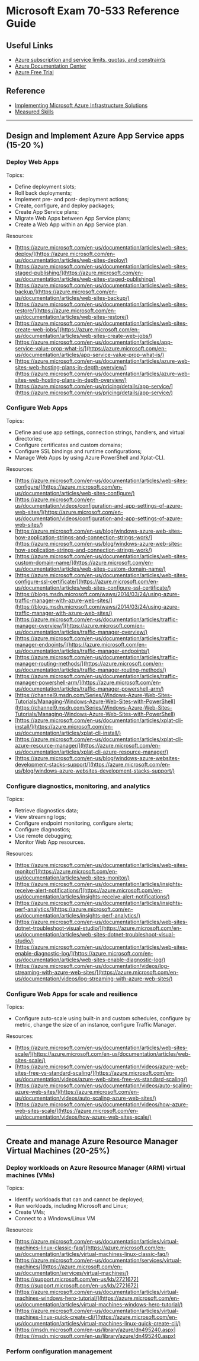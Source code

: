 # Microsoft Exam 70-533 Reference Guide

## Useful Links

* [Azure subscription and service limits, quotas, and constraints](
http://azure.microsoft.com/en-us/documentation/articles/azure-subscription-service-limits/)
* [Azure Documentation Center](http://azure.microsoft.com/en-us/documentation/)
* [Azure Free Trial](http://azure.microsoft.com/en-us/pricing/free-trial/)

## Reference

* [Implementing Microsoft Azure Infrastructure Solutions](https://www.microsoft.com/en-us/learning/exam-70-533.aspx)
* [Measured Skills](https://www.microsoft.com/en-us/learning/exam-70-533.aspx#question-types)

***

## Design and Implement Azure App Service apps (15-20 %)

### Deploy Web Apps

Topics:

* Define deployment slots;
* Roll back deployments;
* Implement pre- and post- deployment actions;
* Create, configure, and deploy packages; 
* Create App Service plans; 
* Migrate Web Apps between App Service plans; 
* Create a Web App within an App Service plan.

Resources:

* [https://azure.microsoft.com/en-us/documentation/articles/web-sites-deploy/](https://azure.microsoft.com/en-us/documentation/articles/web-sites-deploy/)
* [https://azure.microsoft.com/en-us/documentation/articles/web-sites-staged-publishing/](https://azure.microsoft.com/en-us/documentation/articles/web-sites-staged-publishing/)
* [https://azure.microsoft.com/en-us/documentation/articles/web-sites-backup/](https://azure.microsoft.com/en-us/documentation/articles/web-sites-backup/)
* [https://azure.microsoft.com/en-us/documentation/articles/web-sites-restore/](https://azure.microsoft.com/en-us/documentation/articles/web-sites-restore/)
* [https://azure.microsoft.com/en-us/documentation/articles/web-sites-create-web-jobs/](https://azure.microsoft.com/en-us/documentation/articles/web-sites-create-web-jobs/)
* [https://azure.microsoft.com/en-us/documentation/articles/app-service-value-prop-what-is/](https://azure.microsoft.com/en-us/documentation/articles/app-service-value-prop-what-is/)
* [https://azure.microsoft.com/en-us/documentation/articles/azure-web-sites-web-hosting-plans-in-depth-overview/](https://azure.microsoft.com/en-us/documentation/articles/azure-web-sites-web-hosting-plans-in-depth-overview/)
* [https://azure.microsoft.com/en-us/pricing/details/app-service/](https://azure.microsoft.com/en-us/pricing/details/app-service/)

### Configure Web Apps

Topics:

* Define and use app settings, connection strings, handlers, and virtual directories;
* Configure certificates and custom domains; 
* Configure SSL bindings and runtime configurations; 
* Manage Web Apps by using Azure PowerShell and Xplat-CLI.

Resources:

* [https://azure.microsoft.com/en-us/documentation/articles/web-sites-configure/](https://azure.microsoft.com/en-us/documentation/articles/web-sites-configure/)
* [https://azure.microsoft.com/en-us/documentation/videos/configuration-and-app-settings-of-azure-web-sites/](https://azure.microsoft.com/en-us/documentation/videos/configuration-and-app-settings-of-azure-web-sites/)
* [https://azure.microsoft.com/en-us/blog/windows-azure-web-sites-how-application-strings-and-connection-strings-work/](https://azure.microsoft.com/en-us/blog/windows-azure-web-sites-how-application-strings-and-connection-strings-work/)
* [https://azure.microsoft.com/en-us/documentation/articles/web-sites-custom-domain-name/](https://azure.microsoft.com/en-us/documentation/articles/web-sites-custom-domain-name/)
* [https://azure.microsoft.com/en-us/documentation/articles/web-sites-configure-ssl-certificate/](https://azure.microsoft.com/en-us/documentation/articles/web-sites-configure-ssl-certificate/)
* [https://blogs.msdn.microsoft.com/waws/2014/03/24/using-azure-traffic-manager-with-azure-web-sites/](https://blogs.msdn.microsoft.com/waws/2014/03/24/using-azure-traffic-manager-with-azure-web-sites/)
* [https://azure.microsoft.com/en-us/documentation/articles/traffic-manager-overview/](https://azure.microsoft.com/en-us/documentation/articles/traffic-manager-overview/)
* [https://azure.microsoft.com/en-us/documentation/articles/traffic-manager-endpoints/](https://azure.microsoft.com/en-us/documentation/articles/traffic-manager-endpoints/)
* [https://azure.microsoft.com/en-us/documentation/articles/traffic-manager-routing-methods/](https://azure.microsoft.com/en-us/documentation/articles/traffic-manager-routing-methods/)
* [https://azure.microsoft.com/en-us/documentation/articles/traffic-manager-powershell-arm/](https://azure.microsoft.com/en-us/documentation/articles/traffic-manager-powershell-arm/)
* [https://channel9.msdn.com/Series/Windows-Azure-Web-Sites-Tutorials/Managing-Windows-Azure-Web-Sites-with-PowerShell](https://channel9.msdn.com/Series/Windows-Azure-Web-Sites-Tutorials/Managing-Windows-Azure-Web-Sites-with-PowerShell)
* [https://azure.microsoft.com/en-us/documentation/articles/xplat-cli-install/](https://azure.microsoft.com/en-us/documentation/articles/xplat-cli-install/)
* [https://azure.microsoft.com/en-us/documentation/articles/xplat-cli-azure-resource-manager/](https://azure.microsoft.com/en-us/documentation/articles/xplat-cli-azure-resource-manager/)
* [https://azure.microsoft.com/en-us/blog/windows-azure-websites-development-stacks-support/](https://azure.microsoft.com/en-us/blog/windows-azure-websites-development-stacks-support/)

### Configure diagnostics, monitoring, and analytics 

Topics:

* Retrieve diagnostics data;
* View streaming logs;
* Configure endpoint monitoring, configure alerts;
* Configure diagnostics;
* Use remote debugging;
* Monitor Web App resources.

Resources:

* [https://azure.microsoft.com/en-us/documentation/articles/web-sites-monitor/](https://azure.microsoft.com/en-us/documentation/articles/web-sites-monitor/)
* [https://azure.microsoft.com/en-us/documentation/articles/insights-receive-alert-notifications/](https://azure.microsoft.com/en-us/documentation/articles/insights-receive-alert-notifications/)
* [https://azure.microsoft.com/en-us/documentation/articles/insights-perf-analytics/](https://azure.microsoft.com/en-us/documentation/articles/insights-perf-analytics/)
* [https://azure.microsoft.com/en-us/documentation/articles/web-sites-dotnet-troubleshoot-visual-studio/](https://azure.microsoft.com/en-us/documentation/articles/web-sites-dotnet-troubleshoot-visual-studio/)
* [https://azure.microsoft.com/en-us/documentation/articles/web-sites-enable-diagnostic-log/](https://azure.microsoft.com/en-us/documentation/articles/web-sites-enable-diagnostic-log/)
* [https://azure.microsoft.com/en-us/documentation/videos/log-streaming-with-azure-web-sites/](https://azure.microsoft.com/en-us/documentation/videos/log-streaming-with-azure-web-sites/)

### Configure Web Apps for scale and resilience 

Topics:

* Configure auto-scale using built-in and custom schedules, configure by metric, change the size of an instance, configure Traffic Manager.

Resources:

* [https://azure.microsoft.com/en-us/documentation/articles/web-sites-scale/](https://azure.microsoft.com/en-us/documentation/articles/web-sites-scale/)
* [https://azure.microsoft.com/en-us/documentation/videos/azure-web-sites-free-vs-standard-scaling/](https://azure.microsoft.com/en-us/documentation/videos/azure-web-sites-free-vs-standard-scaling/)
* [https://azure.microsoft.com/en-us/documentation/videos/auto-scaling-azure-web-sites/](https://azure.microsoft.com/en-us/documentation/videos/auto-scaling-azure-web-sites/)
* [https://azure.microsoft.com/en-us/documentation/videos/how-azure-web-sites-scale/](https://azure.microsoft.com/en-us/documentation/videos/how-azure-web-sites-scale/)

***

## Create and manage Azure Resource Manager Virtual Machines (20-25%)

### Deploy workloads on Azure Resource Manager (ARM) virtual machines (VMs) 

Topics:

* Identify workloads that can and cannot be deployed;
* Run workloads, including Microsoft and Linux; 
* Create VMs;
* Connect to a Windows/Linux VM

Resources:

* [https://azure.microsoft.com/en-us/documentation/articles/virtual-machines-linux-classic-faq/](https://azure.microsoft.com/en-us/documentation/articles/virtual-machines-linux-classic-faq/)
* [https://azure.microsoft.com/en-us/documentation/services/virtual-machines/](https://azure.microsoft.com/en-us/documentation/services/virtual-machines/)
* [https://support.microsoft.com/en-us/kb/2721672](https://support.microsoft.com/en-us/kb/2721672)
* [https://azure.microsoft.com/en-us/documentation/articles/virtual-machines-windows-hero-tutorial/](https://azure.microsoft.com/en-us/documentation/articles/virtual-machines-windows-hero-tutorial/)
* [https://azure.microsoft.com/en-us/documentation/articles/virtual-machines-linux-quick-create-cli/](https://azure.microsoft.com/en-us/documentation/articles/virtual-machines-linux-quick-create-cli/)
* [https://msdn.microsoft.com/en-us/library/azure/dn495240.aspx](https://msdn.microsoft.com/en-us/library/azure/dn495240.aspx)

### Perform configuration management 


